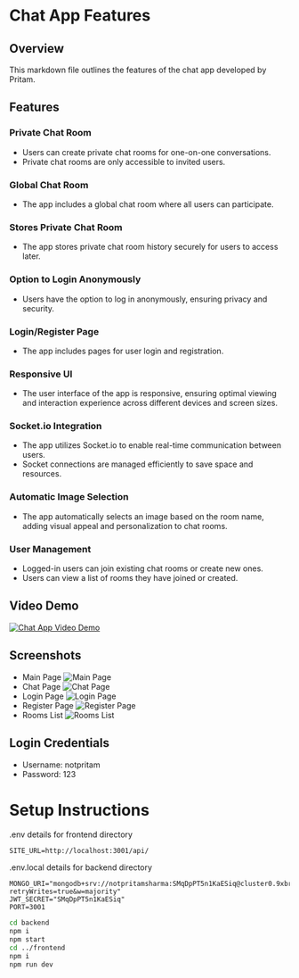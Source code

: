 # Chat App Features

## Overview
This markdown file outlines the features of the chat app developed by Pritam.

## Features

### Private Chat Room
- Users can create private chat rooms for one-on-one conversations.
- Private chat rooms are only accessible to invited users.

### Global Chat Room
- The app includes a global chat room where all users can participate.

### Stores Private Chat Room
- The app stores private chat room history securely for users to access later.

### Option to Login Anonymously
- Users have the option to log in anonymously, ensuring privacy and security.

### Login/Register Page
- The app includes pages for user login and registration.

### Responsive UI
- The user interface of the app is responsive, ensuring optimal viewing and interaction experience across different devices and screen sizes.

### Socket.io Integration
- The app utilizes Socket.io to enable real-time communication between users.
- Socket connections are managed efficiently to save space and resources.

### Automatic Image Selection
- The app automatically selects an image based on the room name, adding visual appeal and personalization to chat rooms.

### User Management
- Logged-in users can join existing chat rooms or create new ones.
- Users can view a list of rooms they have joined or created.

## Video Demo
[![Chat App Video Demo](images/MainPage.png)](https://youtu.be/QlszQE3o6Xo)


## Screenshots
- Main Page
    ![Main Page](images/MainPage.png)
- Chat Page
    ![Chat Page](images/Rooms.png)
- Login Page
     ![Login Page](images/LoginMobile.png)
- Register Page
     ![Register Page](images/Register.png)
- Rooms List
  ![Rooms List](images/RoomsList.png)


## Login Credentials
- Username: notpritam
- Password: 123

# Setup Instructions

.env details for frontend directory

```
SITE_URL=http://localhost:3001/api/
```
.env.local details for backend directory
```
MONGO_URI="mongodb+srv://notpritamsharma:SMqDpPT5n1KaESiq@cluster0.9xbrbrd.mongodb.net/?retryWrites=true&w=majority"
JWT_SECRET="SMqDpPT5n1KaESiq"
PORT=3001
```

```bash
cd backend
npm i
npm start
cd ../frontend
npm i
npm run dev
```


